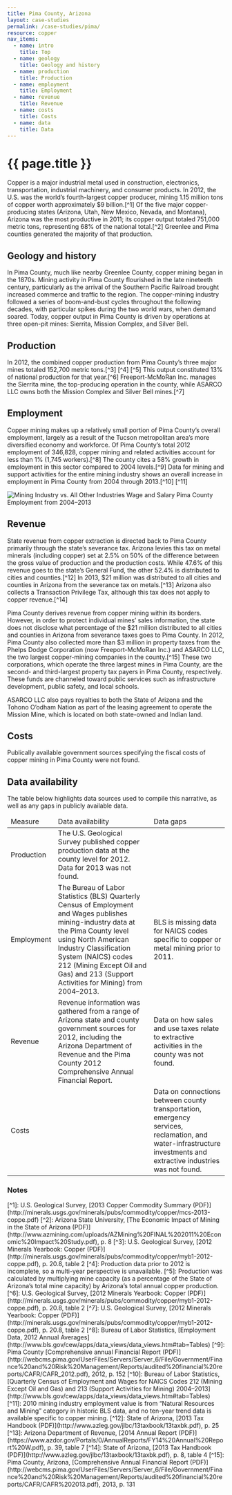 ```yaml
---
title: Pima County, Arizona
layout: case-studies
permalink: /case-studies/pima/
resource: copper
nav_items:
  - name: intro
    title: Top
  - name: geology
    title: Geology and history
  - name: production
    title: Production
  - name: employment
    title: Employment
  - name: revenue
    title: Revenue
  - name: costs
    title: Costs
  - name: data
    title: Data
---
```


<h1 class="h3"><a name="intro" class="case_studies_content-heading" data-nav-header="intro">{{ page.title }}</a></h1>

Copper is a major industrial metal used in construction, electronics, transportation, industrial machinery, and consumer products. In 2012, the U.S. was the world’s fourth-largest copper producer, mining 1.15 million tons of copper worth approximately $9 billion.[^1] Of the five major copper-producing states (Arizona, Utah, New Mexico, Nevada, and Montana), Arizona was the most productive in 2011; its copper output totaled 751,000 metric tons, representing 68% of the national total.[^2] Greenlee and Pima counties generated the majority of that production.

<h2 class="h3"><a name="geology" class="case_studies_content-heading" data-nav-header="geology">Geology and history</a></h2>

In Pima County, much like nearby Greenlee County, copper mining began in the 1870s. Mining activity in Pima County flourished in the late nineteeth century, particularly as the arrival of the Southern Pacific Railroad brought increased commerce and traffic to the region. The copper-mining industry followed a series of boom-and-bust cycles throughout the following decades, with particular spikes during the two world wars, when demand soared. Today, copper output in Pima County is driven by operations at three open-pit mines: Sierrita, Mission Complex, and Silver Bell.

<h2 class="h3"><a name="production" class="case_studies_content-heading" data-nav-header="production">Production</a></h2>

In 2012, the combined copper production from Pima County’s three major mines totaled 152,700 metric tons.[^3] [^4] [^5] This output constituted 13% of national production for that year.[^6] Freeport-McMoRan Inc. manages the Sierrita mine, the top-producing operation in the county, while ASARCO LLC owns both the Mission Complex and Silver Bell mines.[^7]

<h2 class="h3"><a name="employment" class="case_studies_content-heading" data-nav-header="employment">Employment</a></h2>

Copper mining makes up a relatively small portion of Pima County’s overall employment, largely as a result of the Tucson metropolitan area’s more diversified economy and workforce. Of Pima County’s total 2012 employment of 346,828, copper mining and related activities account for less than 1% (1,745 workers).[^8] The county cites a 58% growth in employment in this sector compared to 2004 levels.[^9] Data for mining and support activities for the entire mining industry shows an overall increase in employment in Pima County from 2004 through 2013.[^10] [^11]

<img src="{{ site.baseurl }}/img/counties/az-wage.png" alt="Mining Industry vs. All Other Industries Wage and Salary Pima County Employment from 2004–2013" class="case_studies_content-graph">

<h2 class="h3"><a name="revenue" class="case_studies_content-heading" data-nav-header="revenue">Revenue</a></h2>

State revenue from copper extraction is directed back to Pima County primarily through the state’s severance tax. Arizona levies this tax on metal minerals (including copper) set at 2.5% on 50% of the difference between the gross value of production and the production costs. While 47.6% of this revenue goes to the state’s General Fund, the other 52.4% is distributed to cities and counties.[^12] In 2013, $21 million was distributed to all cities and counties in Arizona from the severance tax on metals.[^13] Arizona also collects a Transaction Privilege Tax, although this tax does not apply to copper revenue.[^14]

Pima County derives revenue from copper mining within its borders. However, in order to protect individual mines’ sales information, the state does not disclose what percentage of the $21 million distributed to all cities and counties in Arizona from severance taxes goes to Pima County. In 2012, Pima County also collected more than $3 million in property taxes from the Phelps Dodge Corporation (now Freeport-McMoRan Inc.) and ASARCO LLC, the two largest copper-mining companies in the county.[^15] These two corporations, which operate the three largest mines in Pima County, are the second- and third-largest property tax payers in Pima County, respectively. These funds are channeled toward public services such as infrastructure development, public safety, and local schools.

ASARCO LLC also pays royalties to both the State of Arizona and the Tohono O’odham Nation as part of the leasing agreement to operate the Mission Mine, which is located on both state-owned and Indian land.

<h2 class="h3"><a name="costs" class="case_studies_content-heading" data-nav-header="costs">Costs</a></h2>

Publically available government sources specifying the fiscal costs of copper mining in Pima County were not found.

<h2 class="h3"><a name="data" class="case_studies_content-heading" data-nav-header="data">Data availability</a></h2>

The table below highlights data sources used to compile this narrative, as well as any gaps in publicly available data.

<table>
  <thead>
    <tr>
      <td>Measure</td>
      <td>Data availability</td>
      <td>Data gaps</td>
    </tr>
  </thead>
  <tbody>
    <tr>
      <td>Production</td>
      <td>The U.S. Geological Survey published copper production data at the county level for 2012. Data for 2013 was not found.</td>
      <td></td>
    </tr>
    <tr>
      <td>Employment</td>
      <td>The Bureau of Labor Statistics (BLS) Quarterly Census of Employment and Wages publishes mining-industry data at the Pima County level using North American Industry Classification System (NAICS) codes 212 (Mining Except Oil and Gas) and 213 (Support Activities for Mining) from 2004–2013.</td>
      <td>BLS is missing data for NAICS codes specific to copper or metal mining prior to 2011.</td>
    </tr>
    <tr>
      <td>Revenue</td>
      <td>Revenue information was gathered from a range of Arizona state and county government sources for 2012, including the Arizona Department of Revenue and the Pima County 2012 Comprehensive Annual Financial Report.</td>
      <td>Data on how sales and use taxes relate to extractive activities in the county was not found.</td>
    </tr>
    <tr>
      <td>Costs</td>
      <td></td>
      <td>Data on connections between county transportation, emergency services, reclamation, and water-infrastructure investments and extractive industries was not found.</td>
    </tr>
  </tbody>
</table>

<h3 class="case_studies_content-heading">Notes</h3>
[^1]:  U.S. Geological Survey, [2013 Copper Commodity Summary (PDF)](http://minerals.usgs.gov/minerals/pubs/commodity/copper/mcs-2013-coppe.pdf)
[^2]: Arizona State University, [The Economic Impact of Mining in the State of Arizona (PDF)](http://www.azmining.com/uploads/AZMining%20FINAL%202011%20Economic%20Impact%20Study.pdf), p. 8
[^3]: U.S. Geological Survey, [2012 Minerals Yearbook: Copper (PDF)](http://minerals.usgs.gov/minerals/pubs/commodity/copper/myb1-2012-coppe.pdf), p. 20.8, table 2
[^4]: Production data prior to 2012 is incomplete, so a multi-year perspective is unavailable.
[^5]: Production was calculated by multiplying mine capacity (as a percentage of the State of Arizona’s total mine capacity) by Arizona’s total annual copper production.
[^6]: U.S. Geological Survey, [2012 Minerals Yearbook: Copper (PDF)](http://minerals.usgs.gov/minerals/pubs/commodity/copper/myb1-2012-coppe.pdf), p. 20.8, table 2
[^7]: U.S. Geological Survey, [2012 Minerals Yearbook: Copper (PDF)](http://minerals.usgs.gov/minerals/pubs/commodity/copper/myb1-2012-coppe.pdf), p. 20.8, table 2
[^8]: Bureau of Labor Statistics, [Employment Data, 2012 Annual Averages](http://www.bls.gov/cew/apps/data_views/data_views.htm#tab=Tables)
[^9]: Pima County [Comprehensive annual Financial Report (PDF)](http://webcms.pima.gov/UserFiles/Servers/Server_6/File/Government/Finance%20and%20Risk%20Management/Reports/audited%20financial%20reports/CAFR/CAFR_2012.pdf), 2012, p. 152
[^10]: Bureau of Labor Statistics, [Quarterly Census of Employment and Wages for NAICS Codes 212 (Mining Except Oil and Gas) and 213 (Support Activities for Mining) 2004–2013](http://www.bls.gov/cew/apps/data_views/data_views.htm#tab=Tables)
[^11]: 2010 mining industry employment value is from “Natural Resources and Mining” category in historic BLS data, and no ten-year trend data is available specific to copper mining.
[^12]: State of Arizona, [2013 Tax Handbook (PDF)](http://www.azleg.gov/jlbc/13taxbook/13taxbk.pdf), p. 25
[^13]: Arizona Department of Revenue, [2014 Annual Report (PDF)](https://www.azdor.gov/Portals/0/AnnualReports/FY14%20Annual%20Report%20W.pdf), p. 39, table 7
[^14]: State of Arizona, [2013 Tax Handbook (PDF)](http://www.azleg.gov/jlbc/13taxbook/13taxbk.pdf), p. 8, table 4
[^15]: Pima County, Arizona, [Comprehensive Annual Financial Report (PDF)](http://webcms.pima.gov/UserFiles/Servers/Server_6/File/Government/Finance%20and%20Risk%20Management/Reports/audited%20financial%20reports/CAFR/CAFR%202013.pdf), 2013, p. 131
